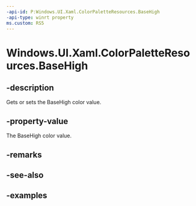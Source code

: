```yaml
---
-api-id: P:Windows.UI.Xaml.ColorPaletteResources.BaseHigh
-api-type: winrt property
ms.custom: RS5
---
```


<!-- Property syntax.
public IReference<Color> BaseHigh { get;  set; }
-->

# Windows.UI.Xaml.ColorPaletteResources.BaseHigh

## -description

Gets or sets the BaseHigh color value.

## -property-value

The BaseHigh color value.

## -remarks

## -see-also

## -examples


